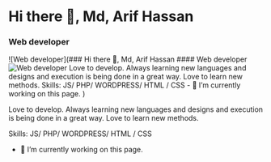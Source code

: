 # Hi there 👋, Md, Arif Hassan
### Web developer
![Web developer](### Hi there 👋, Md, Arif Hassan #### Web developer ![Web developer](https://scontent.fdac134-1.fna.fbcdn.net/v/t1.6435-9/53268272_10205326709604102_4209019863626153984_n.jpg?_nc_cat=103&ccb=1-7&_nc_sid=e3f864&_nc_ohc=HtCEzyoMm9wAX_UHS2o&_nc_ht=scontent.fdac134-1.fna&cb_e2o_trans=t&oh=00_AfCgUUBlxcv4RQyGc3P9GNnZV96XT6FMppev1fF7v-9fvA&oe=654D9C6B)  Love to develop. Always learning new languages and designs and execution is being done in a great way. Love to learn new methods.   Skills: JS/ PHP/ WORDPRESS/ HTML / CSS  - 🔭 I’m currently working on this page. )

Love to develop. Always learning new languages and designs and execution is being done in a great way. Love to learn new methods. 

Skills: JS/ PHP/ WORDPRESS/ HTML / CSS

- 🔭 I’m currently working on this page. 




